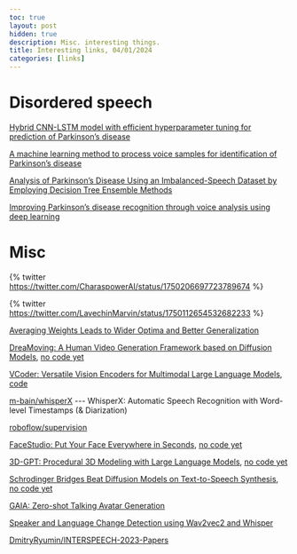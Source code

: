 ```yaml
---
toc: true
layout: post
hidden: true
description: Misc. interesting things.
title: Interesting links, 04/01/2024
categories: [links]
---
```


# Disordered speech

[Hybrid CNN-LSTM model with efficient hyperparameter tuning for prediction of Parkinson’s disease](https://www.nature.com/articles/s41598-023-41314-y)

[A machine learning method to process voice samples for identification of Parkinson’s disease](https://www.nature.com/articles/s41598-023-47568-w)

[Analysis of Parkinson’s Disease Using an Imbalanced-Speech Dataset by Employing Decision Tree Ensemble Methods](https://www.ncbi.nlm.nih.gov/pmc/articles/PMC9776735/)

[Improving Parkinson’s disease recognition through voice analysis using deep learning](https://www.sciencedirect.com/science/article/pii/S0167865523000764)

# Misc

{% twitter https://twitter.com/CharaspowerAI/status/1750206697723789674 %}

{% twitter https://twitter.com/LavechinMarvin/status/1750112654532682233 %}

[Averaging Weights Leads to Wider Optima and Better Generalization](https://arxiv.org/abs/1803.05407)

[DreaMoving: A Human Video Generation Framework based on Diffusion Models](https://dreamoving.github.io/dreamoving/),
[no code yet](https://github.com/dreamoving/dreamoving-project)

[VCoder: Versatile Vision Encoders for Multimodal Large Language Models](https://arxiv.org/abs/2312.14233),
[code](https://github.com/SHI-Labs/VCoder)

[m-bain/whisperX](https://github.com/m-bain/whisperX) --- WhisperX: Automatic Speech Recognition with Word-level Timestamps (& Diarization)

[roboflow/supervision](https://github.com/roboflow/supervision)

[FaceStudio: Put Your Face Everywhere in Seconds](https://arxiv.org/abs/2312.02663),
[no code yet](https://github.com/xyynafc/FaceStudio)

[3D-GPT: Procedural 3D Modeling with Large Language Models](https://arxiv.org/abs/2310.12945),
[no code yet](https://github.com/Chuny1/3DGPT)

[Schrodinger Bridges Beat Diffusion Models on Text-to-Speech Synthesis](https://arxiv.org/abs/2312.03491),
[no code yet](https://github.com/thu-ml/Bridge-TTS)

[GAIA: Zero-shot Talking Avatar Generation](https://arxiv.org/abs/2311.15230)

[Speaker and Language Change Detection using Wav2vec2 and Whisper](https://arxiv.org/abs/2302.09381)

[DmitryRyumin/INTERSPEECH-2023-Papers](https://github.com/DmitryRyumin/INTERSPEECH-2023-Papers)


